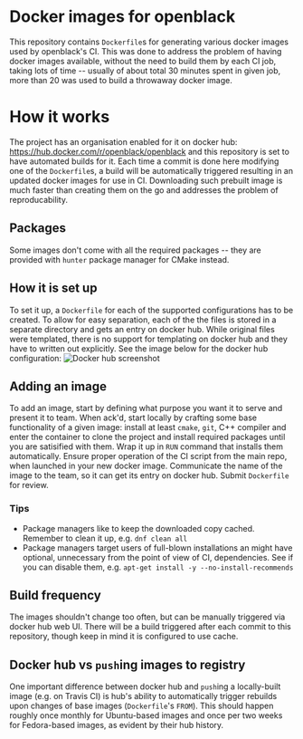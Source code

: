 # Docker images for openblack

This repository contains `Dockerfile`s for generating various docker images used by openblack's CI.
This was done to address the problem of having docker images available, without the need to build them by each CI job, taking lots of time -- usually of about total 30 minutes spent in given job, more than 20 was used to build a throwaway docker image.


# How it works

The project has an organisation enabled for it on docker hub: https://hub.docker.com/r/openblack/openblack and this repository is set to have automated builds for it.
Each time a commit is done here modifying one of the `Dockerfile`s, a build will be automatically triggered resulting in an updated docker images for use in CI. Downloading such prebuilt image is much faster than creating them on the go and addresses the problem of reproducability.

## Packages
Some images don't come with all the required packages -- they are provided with `hunter` package manager for CMake instead.

## How it is set up

To set it up, a `Dockerfile` for each of the supported configurations has to be created. To allow for easy separation, each of the the files is stored in a separate directory and gets an entry on docker hub. While original files were templated, there is no support for templating on docker hub and they have to written out explicitly.
See the image below for the docker hub configuration:
![Docker hub screenshot](https://raw.githubusercontent.com/openblack/openblack-docker/master/docs/openblack-docker-hub-setup.png)

## Adding an image

To add an image, start by defining what purpose you want it to serve and present it to team. When ack'd, start locally by crafting some base functionality of a given image: install at least `cmake`, `git`, C++ compiler and enter the container to clone the project and install required packages until you are satisified with them. Wrap it up in `RUN` command that installs them automatically. Ensure proper operation of the CI script from the main repo, when launched in your new docker image. Communicate the name of the image to the team, so it can get its entry on docker hub. Submit `Dockerfile` for review.

### Tips

* Package managers like to keep the downloaded copy cached. Remember to clean it up, e.g. `dnf clean all`
* Package managers target users of full-blown installations an might have optional, unnecessary from the point of view of CI, dependencies. See if you can disable them, e.g. `apt-get install -y --no-install-recommends`

## Build frequency

The images shouldn't change too often, but can be manually triggered via docker hub web UI. There will be a build triggered after each commit to this repository, though keep in mind it is configured to use cache. 

## Docker hub vs `push`ing images to registry

One important difference between docker hub and `push`ing a locally-built image (e.g. on Travis CI) is hub's ability to automatically trigger rebuilds upon changes of base images (`Dockerfile`'s `FROM`). This should happen roughly once monthly for Ubuntu-based images and once per two weeks for Fedora-based images, as evident by their hub history.
